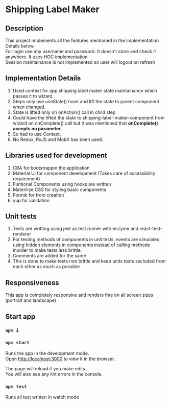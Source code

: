 # Shipping Label Maker

## Description

This project implements all the features mentioned in the Implementation Details below.
<br />
For login use any username and password. It doesn't store and check it anywhere.
It uses HOC implementation
<br/>
Session maintainance is not implemented so user will logout on refresh
<br />

## Implementation Details

1. Used context for app shipping label maker state maintainance which passes it to wizard.
2. Steps only use useState() hook and lift the state to parent component when changed.
3. State is lifted only on onAction() call in child step
4. Could have the lifted the state to shipping-label-maker-component from wizard on onComplete() call
   but it was mentioned that <b>onComplete() accepts no parameter</b>.
5. So had to use Context.
6. No Redux, RxJS and MobX has been used.

## Libraries used for development

1. CRA for bootstrappin the application
2. Material UI for component development (Takes care of accessibility requirement)
3. Funtional Components using hooks are written
4. Materilize CSS for styling basic components
5. Formik for from creation
6. yup for validation

## Unit tests

1. Tests are writting using jest as test runner with enzyme and react-test-renderer
2. For testing methods of components in unit tests, events are simulated using hidden elements in components instead of calling methods inorder to make tests less brittle.
3. Comments are added for the same
4. This is done to make tests non brittle and keep units tests secluded from each other as much as possible

## Responsiveness

This app is completely responsive and renders fine on all screen sizes (portrait and landscape)

## Start app

### `npm i`

### `npm start`

Runs the app in the development mode. <br />
Open [http://localhost:3000](http://localhost:3000) to view it in the browser.

The page will reload if you make edits. <br />
You will also see any lint errors in the console.

### `npm test`

Runs all test written in watch mode
